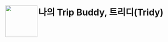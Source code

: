  #   나의 Trip Buddy, 트리디(Tridy) <img src="https://user-images.githubusercontent.com/58849278/130377626-386155a8-5f98-4946-ac94-48d1b1cc2df7.png" align=left width=100>
 
